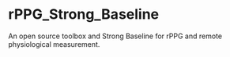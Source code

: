 # rPPG_Strong_Baseline
An open source toolbox and Strong Baseline for rPPG and remote physiological measurement.
